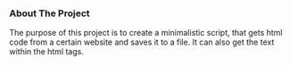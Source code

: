 ### About The Project
The purpose of this project is to create a minimalistic script, that gets html code from a certain website and saves it to a file. It can also get the text within the html tags.
